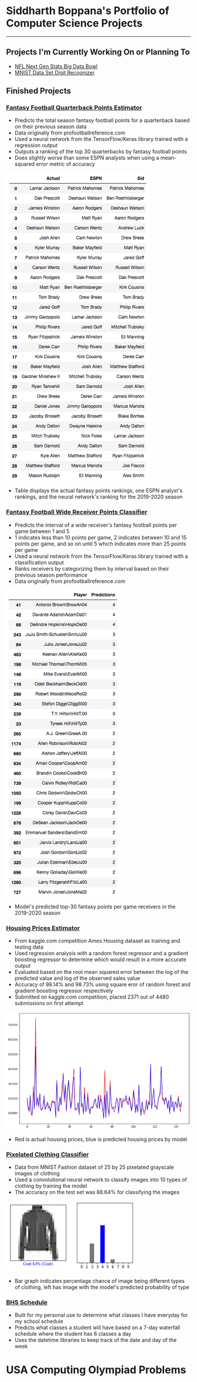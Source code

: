 # Siddharth Boppana's Portfolio of Computer Science Projects
------------
## Projects I'm Currently Working On or Planning To
* [NFL Next Gen Stats Big Data Bowl](https://www.kaggle.com/c/nfl-big-data-bowl-2021)
* [MNIST Data Set Digit Recognizer](https://www.kaggle.com/c/digit-recognizer)

## Finished Projects

### [Fantasy Football Quarterback Points Estimator](https://github.com/AskSid/Fantasy-Football-Regression)
* Predicts the total season fantasy football points for a quarterback based on their previous season data
* Data originally from profootballreference.com
* Used a neural network from the TensorFlow/Keras library trained with a regression output
* Outputs a ranking of the top 30 quarterbacks by fantasy football points
* Does slightly worse than some ESPN analysts when using a mean-squared error metric of accuracy

![](/images/fantasy_regression.png)
* Table displays the actual fantasy points rankings, one ESPN analyst's rankings, and the neural network's ranking for the 2019-2020 season

### [Fantasy Football Wide Receiver Points Classifier](https://github.com/AskSid/Fantasy-Football-Classification)
* Predicts the interval of a wide receiver's fantasy football points per game between 1 and 5
* 1 indicates less than 10 points per game, 2 indicates between 10 and 15 points per game, and so on until 5 which indicates more than 25 points per game
* Used a neural network from the TensorFlow/Keras library trained with a classification output
* Ranks receivers by categorizing them by interval based on their previous season performance
* Data originally from profootballreference.com

![](/images/fantasy_classifier.png)
* Model's predicted top-30 fantasy points per game receivers in the 2019-2020 season

### [Housing Prices Estimator](https://github.com/AskSid/Housing-Prices-Regression)
* From kaggle.com competition Ames Housing dataset as training and testing data
* Used regression analysis with a random forest regressor and a gradient boosting regressor to determine which would result in a more accurate output
* Evaluated based on the root mean squared error between the log of the predicted value and log of the observed sales value
* Accuracy of 98.14% and 98.73% using square eror of random forest and gradient boosting regressor respectively
* Submitted on kaggle.com competition, placed 2371 out of 4480 submissions on first attempt

![](/images/housing_prices.png)
* Red is actual housing prices, blue is predicted housing prices by model

### [Pixelated Clothing Classifier](https://github.com/AskSid/Clothing-Classifier)
* Data from MNIST Fashion dataset of 25 by 25 pixelated grayscale images of clothing
* Used a convolutional neural network to classify images into 10 types of clothing by training the model
* The accuracy on the test set was 88.64% for classifying the images

![](/images/clothing_classifier.png)
* Bar graph indicates percentage chance of image being different types of clothing, left has image with the model's predicted probability of type

### [BHS Schedule](https://github.com/AskSid/schedule_classes)
* Built for my personal use to determine what classes I have everyday for my school schedule
* Predicts what classes a student will have based on a 7-day waterfall schedule where the student has 6 classes a day
* Uses the datetime libraries to keep track of the date and day of the week

# USA Computing Olympiad Problems 


